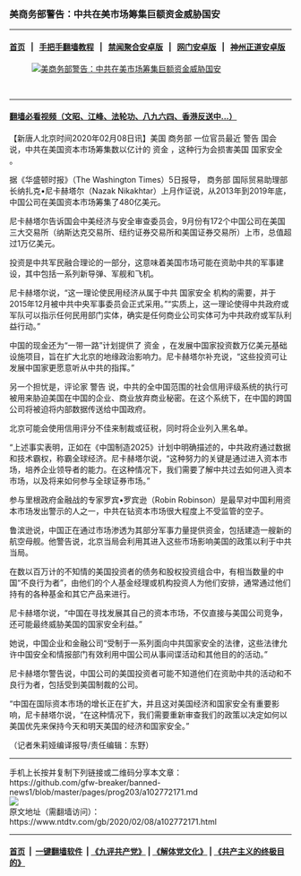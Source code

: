 ### 美商务部警告：中共在美市场筹集巨额资金威胁国安
------------------------

#### [首页](https://github.com/gfw-breaker/banned-news1/blob/master/README.md) &nbsp;&nbsp;|&nbsp;&nbsp; [手把手翻墙教程](https://github.com/gfw-breaker/guides/wiki) &nbsp;&nbsp;|&nbsp;&nbsp; [禁闻聚合安卓版](https://github.com/gfw-breaker/bn-android) &nbsp;&nbsp;|&nbsp;&nbsp; [网门安卓版](https://github.com/oGate2/oGate) &nbsp;&nbsp;|&nbsp;&nbsp; [神州正道安卓版](https://github.com/SzzdOgate/update) 



<div><div class="featured_image">
 <a href="https://i.ntdtv.com/assets/uploads/2020/02/005DW9w3ly1g395aqvqljj30m80ci48s.jpg" target="_blank">
  <figure>
   <img alt="美商务部警告：中共在美市场筹集巨额资金威胁国安" src="https://i.ntdtv.com/assets/uploads/2020/02/005DW9w3ly1g395aqvqljj30m80ci48s.jpg"/>
  </figure><br/>
 </a>
</div>
</div><hr/>

#### [翻墙必看视频（文昭、江峰、法轮功、八九六四、香港反送中...）](http://167.172.214.107/home.html)

<div><div class="post_content" itemprop="articleBody">
 <p>
  【新唐人北京时间2020年02月08日讯】美国
  <ok href="https://www.ntdtv.com/gb/商务部.htm">
   商务部
  </ok>
  一位官员最近
  <ok href="https://www.ntdtv.com/gb/警告.htm">
   警告
  </ok>
  国会说，中共在美国资本市场筹集数以亿计的
  <ok href="https://www.ntdtv.com/gb/资金.htm">
   资金
  </ok>
  ，这种行为会损害美国
  <ok href="https://www.ntdtv.com/gb/国家安全.htm">
   国家安全
  </ok>
  。
 </p>
 <p>
  据《华盛顿时报》（The Washington Times）5日报导，
  <ok href="https://www.ntdtv.com/gb/商务部.htm">
   商务部
  </ok>
  国际贸易助理部长纳扎克•尼卡赫塔尔（Nazak Nikakhtar）上月作证说，从2013年到2019年底，中国公司在美国资本市场筹集了480亿美元。
 </p>
 <p>
  尼卡赫塔尔告诉国会中美经济与安全审查委员会，9月份有172个中国公司在美国三大交易所（纳斯达克交易所、纽约证券交易所和美国证券交易所）上市，总值超过1万亿美元。
 </p>
 <p>
  投资是中共军民融合理论的一部分，这意味着美国市场可能在资助中共的军事建设，其中包括一系列新导弹、军舰和飞机。
 </p>
 <p>
  尼卡赫塔尔说，“这一理论使民用经济从属于中共
  <ok href="https://www.ntdtv.com/gb/国家安全.htm">
   国家安全
  </ok>
  机构的需要，并于2015年12月被中共中央军事委员会正式采用。”“实质上，这一理论使得中共政府或军队可以指示任何民用部门实体，确实是任何商业公司实体可为中共政府或军队利益行动。”
 </p>
 <p>
  中国的现金还为“一带一路”计划提供了
  <ok href="https://www.ntdtv.com/gb/资金.htm">
   资金
  </ok>
  ，在发展中国家投资数万亿美元基础设施项目，旨在扩大北京的地缘政治影响力。尼卡赫塔尔补充说，“这些投资可让发展中国家更愿意听从中共的指挥。”
 </p>
 <p>
  另一个担忧是，评论家
  <ok href="https://www.ntdtv.com/gb/警告.htm">
   警告
  </ok>
  说，中共的全中国范围的社会信用评级系统的执行可被用来胁迫美国在中国的企业、商业放弃商业秘密。在这个系统下，在中国的跨国公司将被迫将内部数据传送给中国政府。
 </p>
 <p>
  北京可能会使用信用评分不佳来制裁或征税，同时将企业列入黑名单。
 </p>
 <p>
  “上述事实表明，正如在《中国制造2025》计划中明确描述的，中共政府通过数据和技术霸权，称霸全球经济。尼卡赫塔尔说，“这种努力的关键是通过进入资本市场，培养企业领导者的能力。在这种情况下，我们需要了解中共过去如何进入资本市场，以及将来如何参与全球证券市场。”
 </p>
 <p>
  参与里根政府金融战的专家罗宾•罗宾逊（Robin Robinson）是最早对中国利用资本市场发出警示的人之一，中共在钻资本市场很大程度上不受监管的空子。
 </p>
 <p>
  鲁滨逊说，中国正在通过市场渗透为其部分军事力量提供资金，包括建造一艘新的航空母舰。他警告说，北京当局会利用其进入这些市场影响美国的政策以利于中共当局。
 </p>
 <p>
  在数以百万计的不知情的美国投资者的债务和股权投资组合中，有相当数量的中国“不良行为者”，由他们的个人基金经理或机构投资人为他们安排，通常通过他们持有的各种基金和其它产品来进行。
 </p>
 <p>
  尼卡赫塔尔说，“中国在寻找发展其自己的资本市场，不仅直接与美国公司竞争，还可能最终威胁美国的国家安全利益。”
 </p>
 <p>
  她说，中国企业和金融公司“受制于一系列面向中共国家安全的法律，这些法律允许中国安全和情报部门有效利用中国公司从事间谍活动和其他目的的活动。”
 </p>
 <p>
  尼卡赫塔尔警告说，中国公司的美国投资者可能不知道他们在资助中共的活动和不良行为者，包括受到美国制裁的公司。
 </p>
 <p>
  “中国在国际资本市场的增长正在扩大，并且这对美国经济和国家安全有重要影响，尼卡赫塔尔说，“在这种情况下，我们需要重新审查我们的政策以决定如何以美国优先来保持今天和明天美国的经济和国家安全。”
 </p>
 <p>
  （记者朱莉娅编译报导/责任编辑：东野）
 </p>
 <div>
 </div>
 <div class="single_ad">
 </div>
</div>
</div>
<hr/>
手机上长按并复制下列链接或二维码分享本文章：<br/>
https://github.com/gfw-breaker/banned-news1/blob/master/pages/prog203/a102772171.md <br/>
<a href='https://github.com/gfw-breaker/banned-news1/blob/master/pages/prog203/a102772171.md'><img src='https://github.com/gfw-breaker/banned-news1/blob/master/pages/prog203/a102772171.md.png'/></a> <br/>
原文地址（需翻墙访问）：https://www.ntdtv.com/gb/2020/02/08/a102772171.html


------------------------
#### [首页](https://github.com/gfw-breaker/banned-news1/blob/master/README.md) &nbsp;|&nbsp; [一键翻墙软件](https://github.com/gfw-breaker/nogfw/blob/master/README.md) &nbsp;| [《九评共产党》](https://github.com/gfw-breaker/9ping.md/blob/master/README.md#九评之一评共产党是什么) | [《解体党文化》](https://github.com/gfw-breaker/jtdwh.md/blob/master/README.md) | [《共产主义的终极目的》](https://github.com/gfw-breaker/gczydzjmd.md/blob/master/README.md)


<img src='http://gfw-breaker.win/banned-news/pages/prog203/a102772171.md' width='0px' height='0px'/>